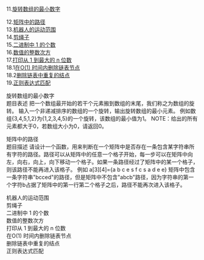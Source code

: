 
11.[旋转数组的最小数字](#12)  

12.[矩阵中的路径](#13)  
13.[机器人的运动范围](#14)  
14.[剪绳子](#15)  
15.[二进制中 1 的个数](#16)  
16.[数值的整数次方](#17)  
17.[打印从 1 到最大的 n 位数](#18)  
18.1[在O(1) 时间内删除链表节点](#19)  
18.2[删除链表中重复的结点](#20)  
19.[正则表达式匹配](#21)  

<A name="12"> 旋转数组的最小数字 </A>   
题目表述
把一个数组最开始的若干个元素搬到数组的末尾，我们称之为数组的旋转。
输入一个非递减排序的数组的一个旋转，输出旋转数组的最小元素。
例如数组{3,4,5,1,2}为{1,2,3,4,5}的一个旋转，该数组的最小值为1。
NOTE：给出的所有元素都大于0，若数组大小为0，请返回0。

<A name="13"> 矩阵中的路径 </A>   
题目描述
请设计一个函数，用来判断在一个矩阵中是否存在一条包含某字符串所有字符的路径。路径可以从矩阵中的任意一个格子开始，每一步可以在矩阵中向左，向右，向上，向下移动一个格子。如果一条路径经过了矩阵中的某一个格子，则该路径不能再进入该格子。 例如 a[3][4]={a b c e s f c s a d e e} 矩阵中包含一条字符串"bcced"的路径，但是矩阵中不包含"abcb"路径，因为字符串的第一个字符b占据了矩阵中的第一行第二个格子之后，路径不能再次进入该格子。


<A name="14"> 机器人的运动范围 </A>   
<A name="15"> 剪绳子 </A>   
<A name="16"> 二进制中 1 的个数 </A>   
<A name="17"> 数值的整数次方 </A>   
<A name="18"> 打印从 1 到最大的 n 位数 </A>   
<A name="19"> 在O(1) 时间内删除链表节点 </A>   
<A name="20"> 删除链表中重复的结点 </A>   
<A name="21"> 正则表达式匹配 </A>   
